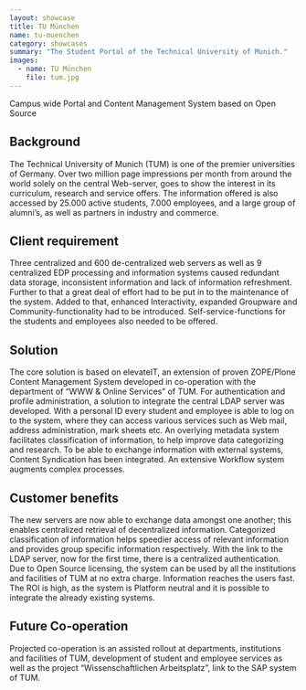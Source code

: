 ```yaml
---
layout: showcase
title: TU München
name: tu-muenchen
category: showcases
summary: "The Student Portal of the Technical University of Munich."
images:
  - name: TU München
    file: tum.jpg
---
```


Campus wide Portal and Content Management System based on Open Source

## Background
The Technical University of Munich (TUM) is one of the premier universities of Germany. Over two million page impressions per month from around the world solely on the central Web-server, goes to show the interest in its curriculum, research and service offers. The information offered is also accessed by 25.000 active students, 7.000 employees, and a large group of alumni’s, as well as partners in industry and commerce.

## Client requirement

Three centralized and 600 de-centralized web servers as well as 9 centralized EDP processing and information systems caused redundant data storage, inconsistent information and lack of information refreshment. Further to that a great deal of effort had to be put in to the maintenance of the system. Added to that, enhanced Interactivity, expanded Groupware and Community-functionality had to be introduced. Self-service-functions for the students and employees also needed to be offered.

## Solution

The core solution is based on elevateIT, an extension of proven ZOPE/Plone Content Management System developed in co-operation with the department of “WWW & Online Services” of TUM. For authentication and profile administration, a solution to integrate the central LDAP server was developed. With a personal ID every student and employee is able to log on to the system, where they can access various services such as Web mail, address administration, mark sheets etc. An overlying metadata system facilitates classification of information, to help improve data categorizing and research. To be able to exchange information with external systems, Content Syndication has been integrated. An extensive Workflow system augments complex processes.

## Customer benefits

The new servers are now able to exchange data amongst one another; this enables centralized retrieval of decentralized information. Categorized classification of information helps speedier access of relevant information and provides group specific information respectively. With the link to the LDAP server, now for the first time, there is a centralized authentication. Due to Open Source licensing, the system can be used by all the institutions and facilities of TUM at no extra charge. Information reaches the users fast. The ROI is high, as the system is Platform neutral and it is possible to integrate the already existing systems.

## Future Co-operation

Projected co-operation is an assisted rollout at departments, institutions and facilities of TUM, development of student and employee services as well as the project “Wissenschaftlichen Arbeitsplatz”, link to the SAP system of TUM.
